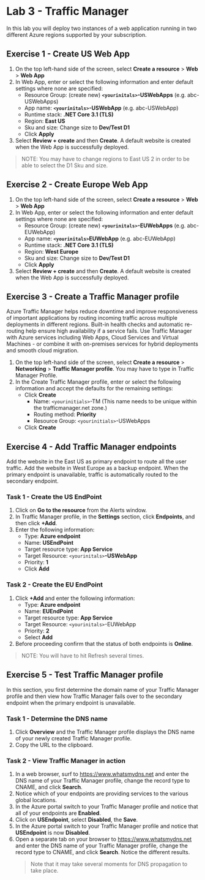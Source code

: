 # Lab 3 - Traffic Manager

In this lab you will deploy two instances of a web application running in two different Azure regions supported by your subscription. 

## Exercise 1 - Create US Web App

1. On the top left-hand side of the screen, select **Create a resource** > **Web** > **Web App**
2. In Web App, enter or select the following information and enter default settings where none are specified:
    * Resource Group: (create new)  **`<yourinitals>`-USWebApps** (e.g. abc-USWebApps)
    * App name: **`<yourinitals>`-USWebApp** (e.g. abc-USWebApp)
    * Runtime stack: **.NET Core 3.1 (TLS)**
    * Region: **East US**
    * Sku and size: Change size to **Dev/Test D1**
    * Click **Apply**
3. Select **Review + create** and then **Create**.  A default website is created when the Web App is successfully deployed.

>NOTE: You may have to change regions to East US 2 in order to be able to select the D1 Sku and size.

## Exercise 2 - Create Europe Web App

1. On the top left-hand side of the screen, select **Create a resource** > **Web** > **Web App**
2. In Web App, enter or select the following information and enter default settings where none are specified:
    * Resource Group: (create new)  **`<yourinitals>`-EUWebApps** (e.g. abc-EUWebApp)
    * App name: **`<yourinitals>`EUWebApp** (e.g. abc-EUWebApp)
    * Runtime stack: **.NET Core 3.1 (TLS)**
    * Region: **West Europe**
    * Sku and size: Change size to **Dev/Test D1**
    * Click **Apply**
3. Select **Review + create** and then **Create**. A default website is created when the Web App is successfully deployed.

## Exercise 3 - Create a Traffic Manager profile

Azure Traffic Manager helps reduce downtime and improve responsiveness of important applications by routing incoming traffic across multiple deployments in different regions. Built-in health checks and automatic re-routing help ensure high availability if a service fails. Use Traffic Manager with Azure services including Web Apps, Cloud Services and Virtual Machines - or combine it with on-premises services for hybrid deployments and smooth cloud migration.

1. On the top left-hand side of the screen, select **Create a resource** > **Networking** > **Traffic Manager profile**. You may have to type in Traffic Manager Profile.
2. In the Create Traffic Manager profile, enter or select the following information and accept the defaults for the remaining settings:
    * Click **Create**
        * Name: `<yourinitials>`-TM (This name needs to be unique within the trafficmanager.net zone.)
        * Routing method: **Priority**
        * Resource Group: `<yourinitials>`-USWebApps
    * Click **Create**

## Exercise 4 - Add Traffic Manager endpoints

Add the website in the East US as primary endpoint to route all the user traffic. Add the website in West Europe as a backup endpoint. When the primary endpoint is unavailable, traffic is automatically routed to the secondary endpoint.

### Task 1 - Create the US EndPoint

1. Click on **Go to the resource** from the Alerts window.
2. In Traffic Manager profile, in the **Settings** section, click **Endpoints**, and then click **+Add**.
3. Enter the following information:
    * Type: **Azure endpoint**
    * Name: **USEndPoint**
    * Target resource type: **App Service**
    * Target Resource: `<yourinitals>`**-USWebApp**
    * Priority: **1**
    * Click  **Add**

### Task 2 - Create the EU EndPoint

1. Click **+Add** and enter the following information:
    * Type: **Azure endpoint**
    * Name: **EUEndPoint**
    * Target resource type: **App Service**
    * Target Resource: `<yourinitals>`-EUWebApp
    * Priority: **2**
    * Select **Add**
2. Before proceeding confirm that the status of both endpoints is **Online**.

>NOTE: You will have to hit Refresh several times.

## Exercise 5 - Test Traffic Manager profile

In this section, you first determine the domain name of your Traffic Manager profile and then view how Traffic Manager fails over to the secondary endpoint when the primary endpoint is unavailable.

### Task 1 - Determine the DNS name

1. Click **Overview** and the Traffic Manager profile displays the DNS name of your newly created Traffic Manager profile.
2. Copy the URL to the clipboard.

### Task 2 - View Traffic Manager in action

1. In a web browser, surf to <https://www.whatsmydns.net> and enter the DNS name of your Traffic Manager profile, change the record type to CNAME, and click **Search**.
2. Notice which of your endpoints are providing services to the various global locations.
3. In the Azure portal switch to your Traffic Manager profile and notice that all of your endpoints are **Enabled**.
4. Click on **USEndpoint**, select **Disabled**, the **Save**.
5. In the Azure portal switch to your Traffic Manager profile and notice that **USEndpoint** is now **Disabled**.
6. Open a separate tab on your browser to <https://www.whatsmydns.net> and enter the DNS name of your Traffic Manager profile, change the record type to CNAME, and click **Search**.  Notice the different results.
    > Note that it may take several moments for DNS propagation to take place.

